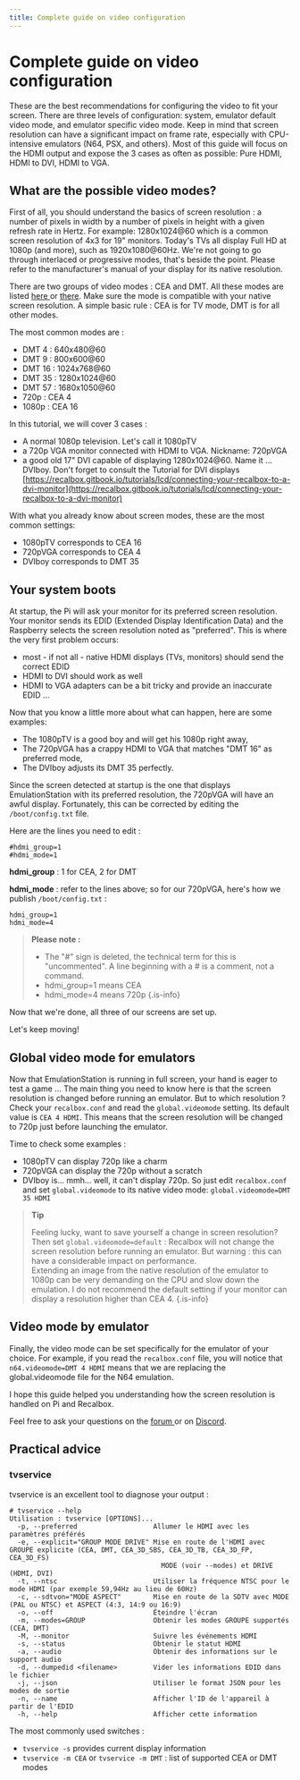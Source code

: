 ```yaml
---
title: Complete guide on video configuration
---
```


# Complete guide on video configuration

These are the best recommendations for configuring the video to fit your screen. There are three levels of configuration: system, emulator default video mode, and emulator specific video mode. Keep in mind that screen resolution can have a significant impact on frame rate, especially with CPU-intensive emulators \(N64, PSX, and others\). Most of this guide will focus on the HDMI output and expose the 3 cases as often as possible: Pure HDMI, HDMI to DVI, HDMI to VGA.

## What are the possible video modes?

First of all, you should understand the basics of screen resolution : a number of pixels in width by a number of pixels in height with a given refresh rate in Hertz. For example: 1280x1024@60 which is a common screen resolution of 4x3 for 19" monitors. Today's TVs all display Full HD at 1080p \(and more\), such as 1920x1080@60Hz. We're not going to go through interlaced or progressive modes, that's beside the point. Please refer to the manufacturer's manual of your display for its native resolution.

There are two groups of video modes : CEA and DMT. All these modes are listed [here ](http://elinux.org/RPiconfig)or [there](https://www.raspberrypi.org/documentation/configuration/config-txt/README.md). Make sure the mode is compatible with your native screen resolution. A simple basic rule : CEA is for TV mode, DMT is for all other modes.

The most common modes are :

* DMT 4 : 640x480@60
* DMT 9 : 800x600@60
* DMT 16 : 1024x768@60
* DMT 35 : 1280x1024@60
* DMT 57 : 1680x1050@60
* 720p : CEA 4
* 1080p : CEA 16

In this tutorial, we will cover 3 cases :

* A normal 1080p television. Let's call it 1080pTV
* a 720p VGA monitor connected with HDMI to VGA. Nickname: 720pVGA
* a good old 17" DVI capable of displaying 1280x1024@60. Name it ... DVIboy. Don't forget to consult the Tutorial for DVI displays [https://recalbox.gitbook.io/tutorials/lcd/connecting-your-recalbox-to-a-dvi-monitor](https://recalbox.gitbook.io/tutorials/lcd/connecting-your-recalbox-to-a-dvi-monitor)

With what you already know about screen modes, these are the most common settings:

* 1080pTV corresponds to CEA 16
* 720pVGA corresponds to CEA 4
* DVIboy corresponds to DMT 35

## Your system boots

At startup, the Pi will ask your monitor for its preferred screen resolution. Your monitor sends its EDID \(Extended Display Identification Data\) and the Raspberry selects the screen resolution noted as "preferred". This is where the very first problem occurs:

* most - if not all - native HDMI displays \(TVs, monitors\) should send the correct EDID
* HDMI to DVI should work as well
* HDMI to VGA adapters can be a bit tricky and provide an inaccurate EDID ...

Now that you know a little more about what can happen, here are some examples:

* The 1080pTV is a good boy and will get his 1080p right away,
* The 720pVGA has a crappy HDMI to VGA that matches "DMT 16" as preferred mode,
* The DVIboy adjusts its DMT 35 perfectly.

Since the screen detected at startup is the one that displays EmulationStation with its preferred resolution, the 720pVGA will have an awful display. Fortunately, this can be corrected by editing the `/boot/config.txt` file.

Here are the lines you need to edit :

```text
#hdmi_group=1
#hdmi_mode=1
```

**hdmi\_group** : 1 for CEA, 2 for DMT

**hdmi\_mode** : refer to the lines above; so for our 720pVGA, here's how we publish `/boot/config.txt` :

```text
hdmi_group=1
hdmi_mode=4
```


>**Please note :**
>
>* The "\#" sign is deleted, the technical term for this is "uncommented". A line beginning with a \# is a comment, not a command.
>* hdmi\_group=1 means CEA
>* hdmi\_mode=4 means 720p
{.is-info}

Now that we're done, all three of our screens are set up.

Let's keep moving!

## Global video mode for emulators

Now that EmulationStation is running in full screen, your hand is eager to test a game ... The main thing you need to know here is that the screen resolution is changed before running an emulator. But to which resolution ? Check your `recalbox.conf` and read the `global.videomode` setting. Its default value is `CEA 4 HDMI`. This means that the screen resolution will be changed to 720p just before launching the emulator.

Time to check some examples :

* 1080pTV can display 720p like a charm
* 720pVGA can display the 720p without a scratch
* DVIboy is... mmh... well, it can't display 720p. So just edit `recalbox.conf` and set `global.videomode` to its native video mode: `global.videomode=DMT 35 HDMI`


>**Tip**
>
>Feeling lucky, want to save yourself a change in screen resolution? Then set `global.videomode=default` : Recalbox will not change the screen resolution before running an emulator. But warning : this can have a considerable impact on performance.  
>Extending an image from the native resolution of the emulator to 1080p can be very demanding on the CPU and slow down the emulation. I do not recommend the default setting if your monitor can display a resolution higher than CEA 4.
{.is-info}

## Video mode by emulator

Finally, the video mode can be set specifically for the emulator of your choice. For example, if you read the `recalbox.conf` file, you will notice that `n64.videomode=DMT 4 HDMI` means that we are replacing the global.videomode file for the N64 emulation.

I hope this guide helped you understanding how the screen resolution is handled on Pi and Recalbox.

Feel free to ask your questions on the [forum ](https://forum.recalbox.com/)or on [Discord](https://discord.gg/NbQFbGM).

## Practical advice

### tvservice

tvservice is an excellent tool to diagnose your output :

```text
# tvservice --help
Utilisation : tvservice [OPTIONS]...
  -p, --preferred                   Allumer le HDMI avec les paramètres préférés
  -e, --explicit="GROUP MODE DRIVE" Mise en route de l'HDMI avec GROUPE explicite (CEA, DMT, CEA_3D_SBS, CEA_3D_TB, CEA_3D_FP, CEA_3D_FS)
                                      MODE (voir --modes) et DRIVE (HDMI, DVI)
  -t, --ntsc                        Utiliser la fréquence NTSC pour le mode HDMI (par exemple 59,94Hz au lieu de 60Hz)
  -c, --sdtvon="MODE ASPECT"        Mise en route de la SDTV avec MODE (PAL ou NTSC) et ASPECT (4:3, 14:9 ou 16:9)
  -o, --off                         Éteindre l'écran
  -m, --modes=GROUP                 Obtenir les modes GROUPE supportés (CEA, DMT)
  -M, --monitor                     Suivre les événements HDMI
  -s, --status                      Obtenir le statut HDMI
  -a, --audio                       Obtenir des informations sur le support audio
  -d, --dumpedid <filename>         Vider les informations EDID dans le fichier
  -j, --json                        Utiliser le format JSON pour les modes de sortie
  -n, --name                        Afficher l'ID de l'appareil à partir de l'EDID
  -h, --help                        Afficher cette information
```

The most commonly used switches :

* `tvservice -s` provides current display information
* `tvservice -m CEA` or `tvservice -m DMT` : list of supported CEA or DMT modes

